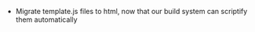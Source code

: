  * Migrate template.js files to html, now that our build system can scriptify
   them automatically
